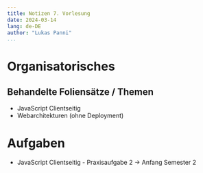 ```yaml
---
title: Notizen 7. Vorlesung
date: 2024-03-14
lang: de-DE
author: "Lukas Panni"
...
```


# Organisatorisches

## Behandelte Foliensätze / Themen

- JavaScript Clientseitig
- Webarchitekturen (ohne Deployment)

# Aufgaben

- JavaScript Clientseitig - Praxisaufgabe 2 -> Anfang Semester 2


